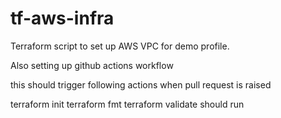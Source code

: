 # tf-aws-infra

Terraform script to set up AWS VPC for demo profile.

Also setting up github actions workflow

this should trigger following actions when pull request is raised

terraform init 
terraform fmt 
terraform validate should run
